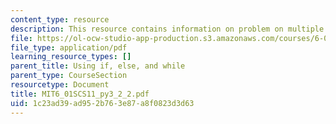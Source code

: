 ```yaml
---
content_type: resource
description: This resource contains information on problem on multiple times, again.
file: https://ol-ocw-studio-app-production.s3.amazonaws.com/courses/6-01sc-introduction-to-electrical-engineering-and-computer-science-i-spring-2011/1c23ad39ad952b763e87a8f0823d3d63_MIT6_01SCS11_py3_2_2.pdf
file_type: application/pdf
learning_resource_types: []
parent_title: Using if, else, and while
parent_type: CourseSection
resourcetype: Document
title: MIT6_01SCS11_py3_2_2.pdf
uid: 1c23ad39-ad95-2b76-3e87-a8f0823d3d63
---
```

